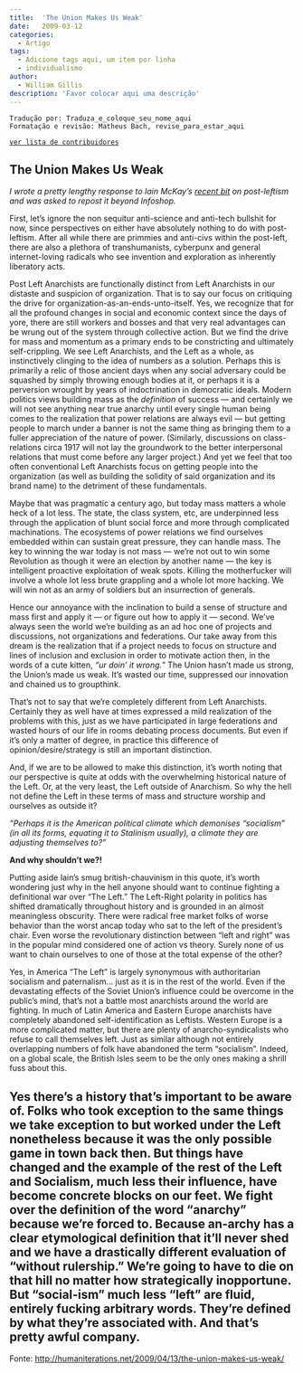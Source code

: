 ```yaml
---
title:  'The Union Makes Us Weak'
date:   2009-03-12
categories:
  - Artigo
tags:
  - Adicione tags aqui, um item por linha
  - individualismo
author:
  - William Gillis
description: 'Favor colocar aqui uma descrição'
---
```


```
Tradução por: Traduza_e_coloque_seu_nome_aqui
Formatação e revisão: Matheus Bach, revise_para_estar_aqui
```
[```ver lista de contribuidores```](/about/#contribuidores)

  
## The Union Makes Us Weak

*I wrote a pretty lengthy response to Iain McKay’s [recent bit](https://anarchism.pageabode.com/blog/a-few-comments-on-post-left-anarchy/) on post-leftism and was asked to repost it beyond Infoshop.*

First, let’s ignore the non sequitur anti-science and anti-tech bullshit for now, since perspectives on either have absolutely nothing to do with post-leftism. After all while there are primmies and anti-civs within the post-left, there are also a plethora of transhumanists, cyberpunx and general internet-loving radicals who see invention and exploration as inherently liberatory acts.

Post Left Anarchists are functionally distinct from Left Anarchists in our distaste and suspicion of organization. That is to say our focus on critiquing the drive for organization-as-an-ends-unto-itself. Yes, we recognize that for all the profound changes in social and economic context since the days of yore, there are still workers and bosses and that very real advantages can be wrung out of the system through collective action. But we find the drive for mass and momentum as a primary ends to be constricting and ultimately self-crippling. We see Left Anarchists, and the Left as a whole, as instinctively clinging to the idea of numbers as a solution. Perhaps this is primarily a relic of those ancient days when any social adversary could be squashed by simply throwing enough bodies at it, or perhaps it is a perversion wrought by years of indoctrination in democratic ideals. Modern politics views building mass as the *definition* of success — and certainly we will not see anything near true anarchy until every single human being comes to the realization that power relations are always evil — but getting people to march under a banner is not the same thing as bringing them to a fuller appreciation of the nature of power. (Similarly, discussions on class-relations circa 1917 will not lay the groundwork to the better interpersonal relations that must come before any larger project.) And yet we feel that too often conventional Left Anarchists focus on getting people into the organization (as well as building the solidity of said organization and its brand name) to the detriment of these fundamentals.

Maybe that was pragmatic a century ago, but today mass matters a whole heck of a lot less. The state, the class system, etc, are underpinned less through the application of blunt social force and more through complicated machinations. The ecosystems of power relations we find ourselves embedded within can sustain great pressure, they can handle mass. The key to winning the war today is not mass — we’re not out to win some Revolution as though it were an election by another name — the key is intelligent proactive exploitation of weak spots. Killing the motherfucker will involve a whole lot less brute grappling and a whole lot more hacking. We will win not as an army of soldiers but an insurrection of generals.

Hence our annoyance with the inclination to build a sense of structure and mass first and apply it — or figure out how to apply it — second. We’ve always seen the world we’re building as an ad hoc one of projects and discussions, not organizations and federations. Our take away from this dream is the realization that if a project needs to focus on structure and lines of inclusion and exclusion in order to motivate action then, in the words of a cute kitten, *“ur doin’ it wrong.*” The Union hasn’t made us strong, the Union’s made us weak. It’s wasted our time, suppressed our innovation and chained us to groupthink.

That’s not to say that we’re completely different from Left Anarchists. Certainly they as well have at times expressed a mild realization of the problems with this, just as we have participated in large federations and wasted hours of our life in rooms debating process documents. But even if it’s only a matter of degree, in practice this difference of opinion/desire/strategy is still an important distinction.

And, if we are to be allowed to make this distinction, it’s worth noting that our perspective is quite at odds with the overwhelming historical nature of the Left. Or, at the very least, the Left outside of Anarchism. So why the hell not define the Left in these terms of mass and structure worship and ourselves as outside it?

*“Perhaps it is the American political climate which demonises “socialism” (in all its forms, equating it to Stalinism usually), a climate they are adjusting themselves to?”*

**And why shouldn’t we?!**

Putting aside Iain’s smug british-chauvinism in this quote, it’s worth wondering just why in the hell anyone should want to continue fighting a definitional war over “The Left.” The Left-Right polarity in politics has shifted dramatically throughout history and is grounded in an almost meaningless obscurity. There were radical free market folks of worse behavior than the worst ancap today who sat to the left of the president’s chair. Even worse the revolutionary distinction between “left and right” was in the popular mind considered one of action vs theory. Surely none of us want to chain ourselves to one of those at the total expense of the other?

Yes, in America “The Left” is largely synonymous with authoritarian socialism and paternalism… just as it is in the rest of the world. Even if the devastating effects of the Soviet Union’s influence could be overcome in the public’s mind, that’s not a battle most anarchists around the world are fighting. In much of Latin America and Eastern Europe anarchists have completely abandoned self-identification as Leftists. Western Europe is a more complicated matter, but there are plenty of anarcho-syndicalists who refuse to call themselves left. Just as similar although not entirely overlapping numbers of folk have abandoned the term “socialism”. Indeed, on a global scale, the British Isles seem to be the only ones making a shrill fuss about this.

Yes there’s a history that’s important to be aware of. Folks who took exception to the same things we take exception to but worked under the Left nonetheless because it was the only possible game in town back then. But things have changed and the example of the rest of the Left and Socialism, much less their influence, have become concrete blocks on our feet. We fight over the definition of the word “anarchy” because we’re forced to. Because an-archy has a clear etymological definition that it’ll never shed and we have a drastically different evaluation of “without rulership.” We’re going to have to die on that hill no matter how strategically inopportune. But “social-ism” much less “left” are fluid, entirely fucking arbitrary words. They’re defined by what they’re associated with. And that’s pretty awful company.
---
Fonte: http://humaniterations.net/2009/04/13/the-union-makes-us-weak/